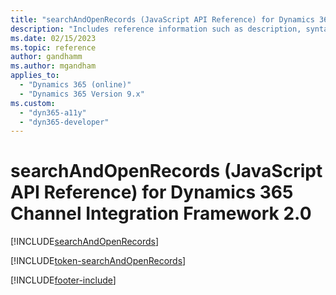```yaml
---
title: "searchAndOpenRecords (JavaScript API Reference) for Dynamics 365 Channel Integration Framework 2.0 | MicrosoftDocs"
description: "Includes reference information such as description, syntax, and parameters for the searchAndOpenRecords method in JavaScript API Reference for Dynamics 365 Channel Integration Framework 2.0. "
ms.date: 02/15/2023
ms.topic: reference
author: gandhamm
ms.author: mgandham
applies_to: 
  - "Dynamics 365 (online)"
  - "Dynamics 365 Version 9.x"
ms.custom: 
  - "dyn365-a11y"
  - "dyn365-developer"
---
```


# searchAndOpenRecords (JavaScript API Reference) for Dynamics 365 Channel Integration Framework 2.0

[!INCLUDE[searchAndOpenRecords](../../../../v1/develop/reference/microsoft-ciframework/Includes/searchAndOpenRecords-description.md)]

[!INCLUDE[token-searchAndOpenRecords](../../../../shared/token-searchAndOpenRecords.md)]

[!INCLUDE[footer-include](../../../../../includes/footer-banner.md)]

